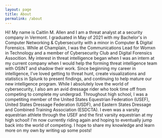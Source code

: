```yaml
---
layout: page
title: About
permalink: /about
---
```


Hi! My name is Caitlin M. Allen and I am a threat analyst at a security company in Vermont. I graduated in May of 2021 with my Bachelor's in Computer Networking & Cybersecurity with a minor in Computer & Digital Forensics. While at Champlain, I was the Communications Lead for Womxn in Technology and a member of Cybersecurity Club and Digital Forensics Assocition. 
My interest in threat intelligence began when I was an intern at my current company when I would help the forming threat intelligence team with OSINT and shadow their work. Since beginning my career in intelligence, I've loved getting to threat hunt, create visualizations and statistics in Splunk to present findings, and continuing to help mature our new intelligence program. 
While I absolutely love the world of cybersecurity, I also am an avid dressage rider who took time off from competing to complete my undergrad. Throughout high school, I was a competiting member of the United States Equestrian Federation (USEF), United States Dressage Federation (USDF), and Eastern States Dressage and Combined Training Association (ESDCTA). I even was a varsity equestrian athlete through the USEF and the first varsity equestrian at my high school! I'm now currently riding again and hoping to eventually jump back into the world of competing. 
I hope to share my knowledge and learn more on my own by writing up some posts! 
